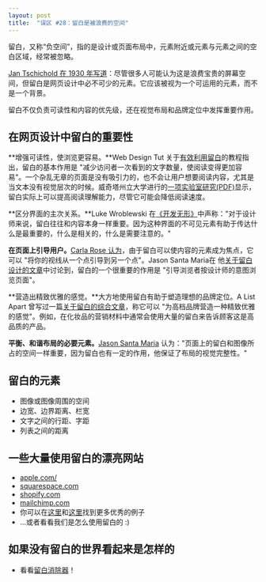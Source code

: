 ```yaml
---
layout: post
title:  "误区 #28：留白是被浪费的空间"
---
```


留白，又称“负空间”，指的是设计或页面布局中，元素附近或元素与元素之间的空白区域，经常被忽略。

[Jan Tschichold 在 1930 年写道](https://www.notion.so/Myth-28-White-space-is-wasted-space-0846d3771b2544229816792e4c2f191c#c6d1c1741f1c48ce9db2e4a0b90d88f9)：尽管很多人可能认为这是浪费宝贵的屏幕空间，但留白是网页设计中必不可少的元素。它应该被视为一个可运用的元素，而不是一个背景。

留白不仅负责可读性和内容的优先级，还在视觉布局和品牌定位中发挥重要作用。

## 在网页设计中留白的重要性

**增强可读性，使浏览更容易。**Web Design Tut 关于[有效利用留白](https://www.notion.so/Myth-28-White-space-is-wasted-space-0846d3771b2544229816792e4c2f191c#f87053e5bb214fa391a80220f4a828c8)的教程指出，留白的基本作用是 "减少访问者一次看到的文字数量，使阅读变得更加容易"。一个杂乱无章的页面是没有吸引力的，也不会让用户想要阅读内容，尤其是当文本没有视觉层次的时候。威奇塔州立大学进行的[一项实验室研究(PDF)](https://www.notion.so/Myth-28-White-space-is-wasted-space-0846d3771b2544229816792e4c2f191c#f87053e5bb214fa391a80220f4a828c8)显示，留白实际上可以提高阅读理解能力，尽管它可能会降低阅读速度。

**区分界面的主次关系。**Luke Wroblewski 在[《开发无形》](https://www.notion.so/Myth-28-White-space-is-wasted-space-0846d3771b2544229816792e4c2f191c#66907faa71e2494db37f9c159ebb087a)中声称："对于设计师来说，留白往往和内容本身一样重要。因为这种界面的不可见元素有助于传达什么是最重要的，什么是相关的，什么是需要注意的。"

**在页面上引导用户。**[Carla Rose 认为](https://www.notion.so/Myth-28-White-space-is-wasted-space-0846d3771b2544229816792e4c2f191c#d492281e0f4e48f0957cfa9ded12db96)，由于留白可以使内容的元素成为焦点，它可以 "将你的视线从一个点引导到另一个点"。Jason Santa Maria在 他[关于留白设计的文章](https://www.notion.so/Myth-28-White-space-is-wasted-space-0846d3771b2544229816792e4c2f191c#d492281e0f4e48f0957cfa9ded12db96)中讨论到，留白的一个很重要的作用是 "引导浏览者按设计师的意图浏览页面"。

**营造出精致优雅的感觉。**大方地使用留白有助于塑造理想的品牌定位。A List Apart 曾写过一篇[关于留白的综合文章](https://www.notion.so/Myth-28-White-space-is-wasted-space-0846d3771b2544229816792e4c2f191c#a7c98beec8f04526b8ece9c4ab086b1f)，称它可以 "为高档品牌营造一种精致优雅的感觉"。例如，在化妆品的营销材料中通常会使用大量的留白来告诉顾客这是高品质的产品。

**平衡、和谐布局的必要元素。**[Jason Santa Maria](https://www.notion.so/Myth-28-White-space-is-wasted-space-0846d3771b2544229816792e4c2f191c#b4f858db29944791a1547354910636c0) 认为："页面上的留白和图像所占的空间一样重要，因为留白也有一定的作用，他保证了布局的视觉完整性。"

## 留白的元素

- 图像或图像周围的空间
- 边宽、边界距离、栏宽
- 文字之间的行距、字距
- 列表之间的距离

## 一些大量使用留白的漂亮网站

- [apple.com/](https://t.umblr.com/redirect?z=https%3A%2F%2Fapple.com%2F&t=MTQ1OWFmZTM5NmU4NWY5NzcxMDU2NTk0MzM3MzYzMmExZTdlMzExNSxJY2NIeUd2UQ%3D%3D&b=t%3AfIR3gaVrEcGakJWUzP9Grg&p=https%3A%2F%2Fuxmyths.com%2Fpost%2F2059998441%2Fmyth-28-white-space-is-wasted-space&m=0)
- [squarespace.com](https://t.umblr.com/redirect?z=https%3A%2F%2Fwww.squarespace.com%2F&t=Mjk1MmQ5OWJhMDllMmM4NWU2NjFlOTVkZjhiYzdjOGJlOTlhMjBkZixJY2NIeUd2UQ%3D%3D&b=t%3AfIR3gaVrEcGakJWUzP9Grg&p=https%3A%2F%2Fuxmyths.com%2Fpost%2F2059998441%2Fmyth-28-white-space-is-wasted-space&m=0)
- [shopify.com](https://t.umblr.com/redirect?z=https%3A%2F%2Fwww.shopify.com%2F&t=YWYxZTQxMDlmNWQxYWYxNmYzM2I4MWY3ZGYzNDNjNDk4ZjdkYTA4OSxJY2NIeUd2UQ%3D%3D&b=t%3AfIR3gaVrEcGakJWUzP9Grg&p=https%3A%2F%2Fuxmyths.com%2Fpost%2F2059998441%2Fmyth-28-white-space-is-wasted-space&m=0)
- [mailchimp.com](https://t.umblr.com/redirect?z=https%3A%2F%2Fmailchimp.com%2F&t=MmYzZDRmZDZlM2ZiY2Q5MWQ3N2VjYWQ5OWJiNTU5ZDA0OThlNzAzMSxJY2NIeUd2UQ%3D%3D&b=t%3AfIR3gaVrEcGakJWUzP9Grg&p=https%3A%2F%2Fuxmyths.com%2Fpost%2F2059998441%2Fmyth-28-white-space-is-wasted-space&m=0)
- 你可以在[这里](https://www.notion.so/Myth-28-White-space-is-wasted-space-0846d3771b2544229816792e4c2f191c#95007056ad2f4c22a6a1e7cb64002b31)和[这里](https://www.notion.so/Myth-28-White-space-is-wasted-space-0846d3771b2544229816792e4c2f191c#95007056ad2f4c22a6a1e7cb64002b31)找到更多优秀的例子
- …或者看看我们是怎么使用留白的 :)

## 如果没有留白的世界看起来是怎样的

- 看看[留白消除器](https://www.notion.so/Myth-28-White-space-is-wasted-space-0846d3771b2544229816792e4c2f191c#fb4a70e1ee2742daa64c7685cf280dcf)！